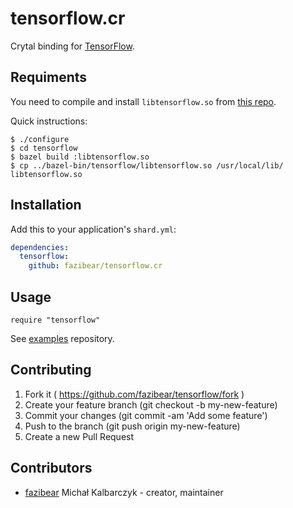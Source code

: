 # tensorflow.cr

Crytal binding for [TensorFlow](https://github.com/tensorflow/tensorflow).

## Requiments

You need to compile and install `libtensorflow.so` from [this repo](https://github.com/tensorflow/tensorflow/).

Quick instructions:

```
$ ./configure
$ cd tensorflow
$ bazel build :libtensorflow.so
$ cp ../bazel-bin/tensorflow/libtensorflow.so /usr/local/lib/ libtensorflow.so
```

## Installation

Add this to your application's `shard.yml`:

```yaml
dependencies:
  tensorflow:
    github: fazibear/tensorflow.cr
```

## Usage

```crystal
require "tensorflow"
```

See [examples](https://github.com/fazibear/tensorflow.cr_examples) repository.

## Contributing

1. Fork it ( https://github.com/fazibear/tensorflow/fork )
2. Create your feature branch (git checkout -b my-new-feature)
3. Commit your changes (git commit -am 'Add some feature')
4. Push to the branch (git push origin my-new-feature)
5. Create a new Pull Request

## Contributors

- [fazibear](https://github.com/fazibear) Michał Kalbarczyk - creator, maintainer
